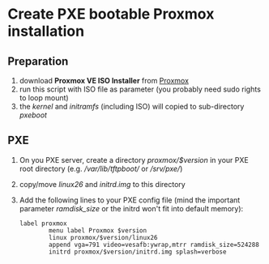 # Create PXE bootable Proxmox installation

## Preparation

1. download **Proxmox VE ISO Installer** from [Proxmox](http://proxmox.com)
2. run this script with ISO file as parameter (you probably need sudo rights to loop mount)
3. the *kernel* and *initramfs* (including ISO) will copied to sub-directory *pxeboot*

## PXE

1. On you PXE server, create a directory *proxmox/$version* in your PXE root directory (e.g. */var/lib/tftpboot/* or */srv/pxe/*)
2. copy/move *linux26* and *initrd.img* to this directory
3. Add the following lines to your PXE config file (mind the important parameter *ramdisk_size* or the initrd won't fit into default memory):

    ```
    label proxmox
            menu label Proxmox $version
            linux proxmox/$version/linux26
            append vga=791 video=vesafb:ywrap,mtrr ramdisk_size=524288
            initrd proxmox/$version/initrd.img splash=verbose
    ```
